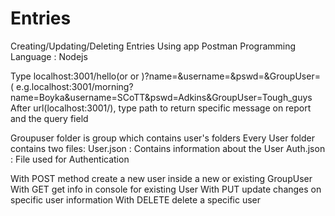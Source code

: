 # Entries
Creating/Updating/Deleting Entries 
Using app Postman
Programming Language : Nodejs

Type localhost:3001/hello(or <morning> or <sunny>)?name=<name>&username=<username>&pswd=<password>&GroupUser=<Group>
( e.g.localhost:3001/morning?name=Boyka&username=SCoTT&pswd=Adkins&GroupUser=Tough_guys
After url(localhost:3001/), type path to return specific message on report and the query field

Groupuser folder is group which contains user's folders
Every User folder contains two files: 
  User.json : Contains information about the User
  Auth.json : File used for Authentication

With POST method create a new user inside a new or existing GroupUser
With GET  get info in console for existing User
With PUT  update changes on specific user information
With DELETE delete a specific user
